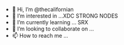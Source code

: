 - 👋 Hi, I’m @thecalifornian
- 👀 I’m interested in ...XDC STRONG NODES 
- 🌱 I’m currently learning ... SRX
- 💞️ I’m looking to collaborate on ... 
- 📫 How to reach me ...

<!---
thecalifornian/thecalifornian is a ✨ special ✨ repository because its `README.md` (this file) appears on your GitHub profile.
You can click the Preview link to take a look at your changes.
--->
